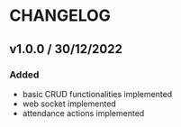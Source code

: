 # CHANGELOG

## v1.0.0 / 30/12/2022
### **Added**
- basic CRUD functionalities implemented
- web socket implemented
- attendance actions implemented
